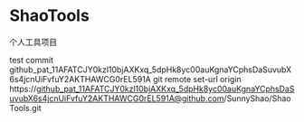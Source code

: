# ShaoTools
个人工具项目

test commit
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
git remote set-url origin https://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@github.com/SunnyShao/ShaoTools.git